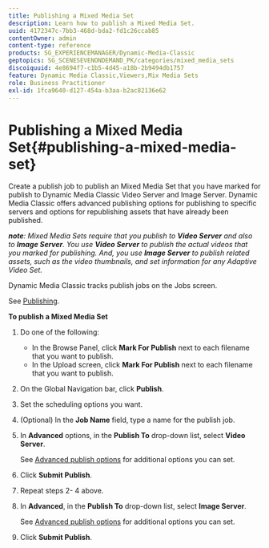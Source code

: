 ```yaml
---
title: Publishing a Mixed Media Set
description: Learn how to publish a Mixed Media Set.
uuid: 4172347c-7bb3-468d-bda2-fd1c26ccab85
contentOwner: admin
content-type: reference
products: SG_EXPERIENCEMANAGER/Dynamic-Media-Classic
geptopics: SG_SCENESEVENONDEMAND_PK/categories/mixed_media_sets
discoiquuid: 4e8694f7-c1b5-4d45-a18b-2b9494db1757
feature: Dynamic Media Classic,Viewers,Mix Media Sets
role: Business Practitioner
exl-id: 1fca9640-d127-454a-b3aa-b2ac82136e62
---
```

# Publishing a Mixed Media Set{#publishing-a-mixed-media-set}

Create a publish job to publish an Mixed Media Set that you have marked for publish to Dynamic Media Classic Video Server and Image Server. Dynamic Media Classic offers advanced publishing options for publishing to specific servers and options for republishing assets that have already been published.

***note**: Mixed Media Sets require that you publish to **Video Server** and also to **Image Server**. You use **Video Server** to publish the actual videos that you marked for publishing. And, you use **Image Server** to publish related assets, such as the video thumbnails, and set information for any Adaptive Video Set.*

Dynamic Media Classic tracks publish jobs on the Jobs screen.

See [Publishing](publishing-files.md#publishing_files).

<!-- 

Comment Type: remark
Last Modified By: unknown unknown 
Last Modified Date: 

<p>RB: Updated the following steps as per Cynthia email, 11/9/2012, added 11/12/2012</p>

 -->

**To publish a Mixed Media Set**

1. Do one of the following:

    * In the Browse Panel, click **Mark For Publish** next to each filename that you want to publish.
    * In the Upload screen, click **Mark For Publish** next to each filename that you want to publish.

1. On the Global Navigation bar, click **Publish**.
1. Set the scheduling options you want.
1. (Optional) In the **Job Name** field, type a name for the publish job.
1. In **Advanced** options, in the **Publish To** drop-down list, select **Video Server**.

   See [Advanced publish options](publishing-files.md#advanced_publish_options) for additional options you can set.

1. Click **Submit Publish**.
1. Repeat steps 2- 4 above.
1. In **Advanced**, in the **Publish To** drop-down list, select **Image Server**.

   See [Advanced publish options](publishing-files.md#advanced_publish_options) for additional options you can set.

1. Click **Submit Publish**.
